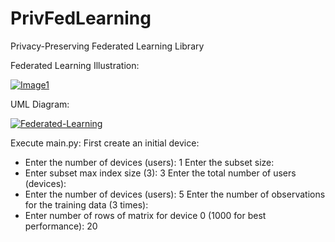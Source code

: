 # PrivFedLearning
Privacy-Preserving Federated Learning Library

Federated Learning Illustration: 

<a href="https://imgbb.com/"><img src="https://i.ibb.co/5vWz789/Image1.png" alt="Image1" border="0"></a>

UML Diagram: 

<a href="https://ibb.co/prj1Ly9"><img src="https://i.ibb.co/gFZrRVB/Federated-Learning.png" alt="Federated-Learning" border="0"></a>

Execute main.py: 
First create an initial device:
- Enter the number of devices (users): 1 
Enter the subset size: 
- Enter subset max index size (3): 3 
Enter the total number of users (devices): 
- Enter the number of devices (users): 5 
Enter the number of observations for the training data (3 times): 
- Enter number of rows of matrix for device 0 (1000 for best performance): 20 

